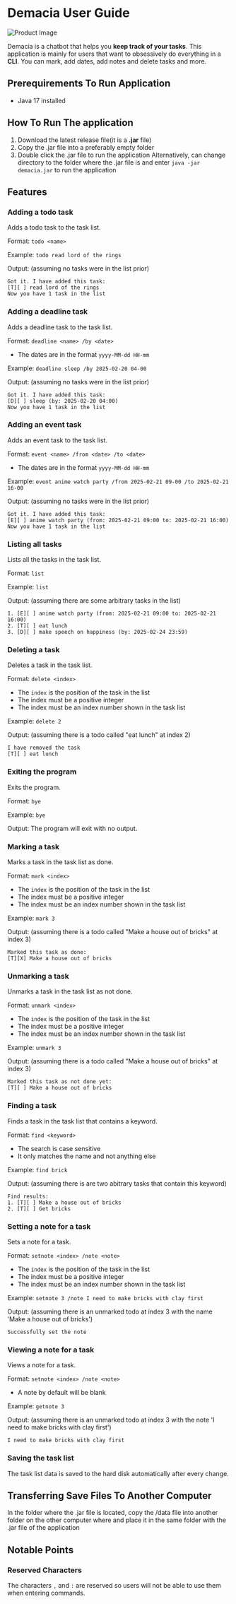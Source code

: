 # Demacia User Guide

![Product Image](https://github.com/Wrongian/ip/blob/master/docs/Ui.png)

Demacia is a chatbot that helps you **keep track of your tasks**. This application is mainly for users that want to obsessively do everything in a **CLI**. You can mark, add dates, add notes and delete tasks and more.

## Prerequirements To Run Application
- Java 17 installed

## How To Run The application
1. Download the latest release file(it is a **.jar** file)
2. Copy the .jar file into a preferably empty folder
3. Double click the .jar file to run the application
Alternatively, can change directory to the folder where the .jar file is and enter `java -jar demacia.jar` to run the application



## Features

### Adding a todo task
Adds a todo task to the task list. 

Format: `todo <name>`

Example: `todo read lord of the rings`

Output:
(assuming no tasks were in the list prior)
```
Got it. I have added this task:
[T][ ] read lord of the rings
Now you have 1 task in the list
```

### Adding a deadline task
Adds a deadline task to the task list. 

Format: `deadline <name> /by <date>`
- The dates are in the format `yyyy-MM-dd HH-mm`

Example: `deadline sleep /by 2025-02-20 04-00`

Output:
(assuming no tasks were in the list prior)
```
Got it. I have added this task:
[D][ ] sleep (by: 2025-02-20 04:00)
Now you have 1 task in the list
```

### Adding an event task
Adds an event task to the task list. 

Format: `event <name> /from <date> /to <date>`
- The dates are in the format `yyyy-MM-dd HH-mm`

Example: `event anime watch party /from 2025-02-21 09-00 /to 2025-02-21 16-00`

Output:
(assuming no tasks were in the list prior)
```
Got it. I have added this task:
[E][ ] anime watch party (from: 2025-02-21 09:00 to: 2025-02-21 16:00)
Now you have 1 task in the list
```

### Listing all tasks
Lists all the tasks in the task list.

Format: `list`

Example: `list`

Output:
(assuming there are some arbitrary tasks in the list)
```
1. [E][ ] anime watch party (from: 2025-02-21 09:00 to: 2025-02-21 16:00)
2. [T][ ] eat lunch
3. [D][ ] make speech on happiness (by: 2025-02-24 23:59)
```

### Deleting a task
Deletes a task in the task list.

Format: `delete <index>`
- The `index` is the position of the task in the list
- The index must be a positive integer 
- The index must be an index number shown in the task list

Example: `delete 2`

Output:
(assuming there is a todo called "eat lunch" at index 2)
```
I have removed the task
[T][ ] eat lunch
```

### Exiting the program
Exits the program.

Format: `bye`

Example: `bye`

Output:
The program will exit with no output.

### Marking a task
Marks a task in the task list as done.

Format: `mark <index>`
- The `index` is the position of the task in the list
- The index must be a positive integer 
- The index must be an index number shown in the task list

Example: `mark 3`

Output:
(assuming there is a todo called "Make a house out of bricks" at index 3)
```
Marked this task as done:
[T][X] Make a house out of bricks
```

### Unmarking a task
Unmarks a task in the task list as not done.

Format: `unmark <index>`
- The `index` is the position of the task in the list
- The index must be a positive integer 
- The index must be an index number shown in the task list

Example: `unmark 3`

Output:
(assuming there is a todo called "Make a house out of bricks" at index 3)
```
Marked this task as not done yet:
[T][ ] Make a house out of bricks
```

### Finding a task
Finds a task in the task list that contains a keyword.

Format: `find <keyword>`
- The search is case sensitive
- It only matches the name and not anything else

Example: `find brick`

Output:
(assuming there is are two abitrary tasks that contain this keyword)
```
Find results:
1. [T][ ] Make a house out of bricks
2. [T][ ] Get bricks
```

### Setting a note for a task
Sets a note for a task.

Format: `setnote <index> /note <note>`
- The `index` is the position of the task in the list
- The index must be a positive integer 
- The index must be an index number shown in the task list

Example: `setnote 3 /note I need to make bricks with clay first`

Output:
(assuming there is an unmarked todo at index 3 with the name 'Make a house out of bricks')
```
Successfully set the note
```

### Viewing a note for a task
Views a note for a task.

Format: `setnote <index> /note <note>`
- A note by default will be blank

Example: `getnote 3`

Output:
(assuming there is an unmarked todo at index 3 with the note 'I need to make bricks with clay first')
```
I need to make bricks with clay first
```

### Saving the task list
The task list data is saved to the hard disk automatically after every change.


## Transferring Save Files To Another Computer
In the folder where the .jar file is located, copy the /data file into another folder on the other computer where and place it in the same folder with the .jar file of the application

## Notable Points

### Reserved Characters 
The characters `,` and `:` are reserved so users will not be able to use them when entering commands.
